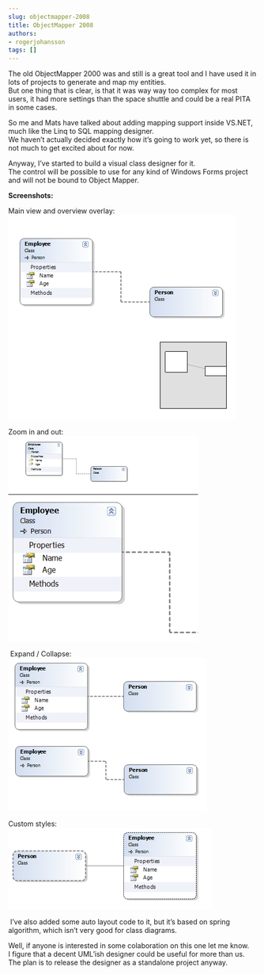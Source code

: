 ```yaml
---
slug: objectmapper-2008
title: ObjectMapper 2008
authors:
- rogerjohansson
tags: []
---
```

[](http://rogeralsing.wordpress.com/wp-content/uploads/2008/02/classdesigner1.png "classdesigner1.png")The old ObjectMapper 2000 was and still is a great tool and I have used it in lots of projects to generate and map my entities.  
But one thing that is clear, is that it was way way too complex for most users, it had more settings than the space shuttle and could be a real PITA in some cases.

<!-- truncate -->

So me and Mats have talked about adding mapping support inside VS.NET, much like the Linq to SQL mapping designer.  
We haven’t actually decided exactly how it’s going to work yet, so there is not much to get excited about for now.

Anyway, I’ve started to build a visual class designer for it.  
The control will be possible to use for any kind of Windows Forms project and will not be bound to Object Mapper.

**Screenshots:**

Main view and overview overlay:  
[](http://rogeralsing.wordpress.com/wp-content/uploads/2008/02/classdesigner1.png "classdesigner1.png")![classdesigner1.png](./classdesigner1.png)

Zoom in and out:  
![classdesigner2.png](./classdesigner2.png)

 Expand / Collapse:  
![classdesigner3.png](./classdesigner3.png)

Custom styles:  
![classdesigner4.png](./classdesigner4.png)

 I’ve also added some auto layout code to it, but it’s based on spring algorithm, which isn’t very good for class diagrams.

Well, if anyone is interested in some colaboration on this one let me know.  
I figure that a decent UML’ish designer could be useful for more than us.  
The plan is to release the designer as a standalone project anyway.
